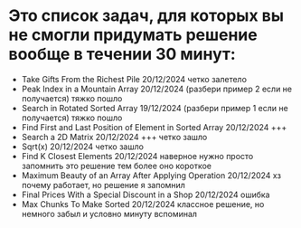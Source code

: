 # Это список задач, для которых вы не смогли придумать решение вообще в течении 30 минут:

- Take Gifts From the Richest Pile 20/12/2024 четко залетело
- Peak Index in a Mountain Array 20/12/2024 (разбери пример 2 если не получается) тяжко пошло
- Search in Rotated Sorted Array 19/12/2024 (разбери пример 1 если не получается) тяжко пошло
- Find First and Last Position of Element in Sorted Array 20/12/2024 +++
- Search a 2D Matrix 20/12/2024 +++ четко зашло
- Sqrt(x) 20/12/2024 четко зашло 
- Find K Closest Elements 20/12/2024 наверное нужно просто запомнить это решение тем более оно короткое 
- Maximum Beauty of an Array After Applying Operation 20/12/2024 хз почему работает, но решение я запомнил 
- Final Prices With a Special Discount in a Shop 20/12/2024 ошибка
- Max Chunks To Make Sorted 20/12/2024 классное решение, но немного забыл и условно минуту вспоминал




 

    